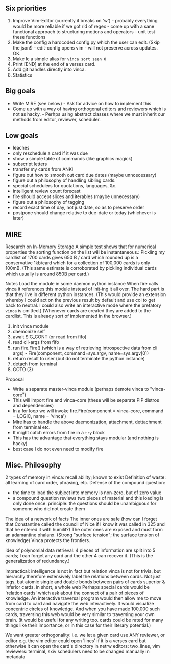 Six priorities
--------------
1. Improve Vim-Editor (currently it breaks on 'w')
        - probably everything would be more reliable if we got rid of regex
        - come up with a sane functional approach to structuring motions and operators
        - unit test these functions
2. Make the config a hardcoded config.py which the user can edit. (Skip the json!)
        - edit-config opens vim
        - will not preserve across updates. OK.
3. Make lc a simple alias for `vinca sort seen 0`
4. Print [END] at the end of a verses card.
5. Add git handles directly into vinca.
6. Statistics


Big goals
---------
- Write MIRE (see below)
        - Ask for advice on how to implement this
- Come up with a way of having orthogonal editors and reviewers which is not as hacky.
        - Perhps using abstract classes where we must inherit our methods from editor, reviewer, scheduler.


Low goals
---------
- leaches
- only reschedule a card if it was due
- show a simple table of commands (like graphics magick)
- subscript letters
- transfer my cards from ANKI
- figure out how to smooth out card due dates (maybe unncecessary)
- figure out a philosophy of handling sibling cards.
- special schedulers for quotations, languages, &c.
- intelligent review count forecast
- fire should accept slices and iterables (maybe unnecessary)
- figure out a philosophy of tagging
- record exact time of day, not just date, so as to preserve order
- postpone should change relative to due-date or today (whichever is later)

MIRE
----
Research on In-Memory Storage
A simple test shows that for numerical properties the sorting function on the list will be instantaneous.:
Pickling my cardlist of 1700 cards gives 650 B / card which rounded up is a conservative 1kb/card which for a collection of 100,000 cards is only 100mB. (This same estimate is corroborated by pickling individual cards which usually is around 850B per card.)

Notes
Load the module in some daemon python instance
When fire calls vinca it references this module instead of init-ing it all over.
The hard part is that they live in different python instances.
(This would provide an extension whereby I could act on the previous result by default and use col to get back to neutral. I could also write an interactive mode where the prefatory `vinca` is omitted.)
(Whenever cards are created they are added to the cardlist. This is already sort of implemented in the browser.)

1. init vinca module
2. daemonize self
3. await SIG_CONT (or read from fifo)
4. read cli-args from fifo
5. run fire.Fire() (which is a way of retrieving introspective data from cli args)
        - Fire(component, command=sys.argv, name=sys.argv[0])
6. return result to user (but do not terminate the python instance)
7. detach from terminal
8. GOTO (3)

Proposal
- Write a separate master-vinca module (perhaps demote vinca to "vinca-core")
- This will import fire and vinca-core (these will be separate PIP distros and dependencies)
- In a for loop we will invoke fire.Fire(component = vinca-core, command = LOGIC, name = 'vinca')
- Mire has to handle the above daemonization, attachment, dettachment from terminal etc.
- It might catch errors from fire in a `try` block
- This has the advantage that everything stays modular (and nothing is hacky)
- best case I do not even need to modify fire


Misc. Philosophy 
----------------
2 types of memory in vinca: recall ability; known to exist
Definition of waste: all learning of card order, phrasing, etc.
Defense of the compound question:
- the time to load the subject into memory is non-zero, but of zero value
- a compound question reviews two pieces of material and this loading is only done once.
principle: the questions should be unambiguous for someone who did not create them

The idea of a network of facts
The inner ones are safe (how can I forget that Constantine called the council of Nice if I know it was called in 325 and that he entered it with humilit?)
The outer ones are exposed and must form an adamantine phalanx. (Strong "surface tension"; the surface tension of knowledge)
Vinca protects the frontiers.

idea of polynomial data retrieval: 4 pieces of information are split into 5 cards; I can forget any card and the other 4 can recover it. (This is the generalization of redundancy.)

impractical:
intelligence is not in fact but relation
vinca is not for trivia, but hierarchy
therefore extensively label the relations between cards.
Not just tags, but atomic single and double bonds between pairs of cards
superior & inferior cards. in short, a whole web
Perhaps special cards would be 'relation cards' which ask about the connect of a pair of pieces of knowledge.
An interactive traversal program would then allow me to move from card to card and navigate the web interactively.
It would visualize concentric circles of knowledge.
And when you have made 100,000 such cards, traversing this web would be very similar to traversing your own brain.
(it would be useful for any writing too. cards could be rated for many things like their importance, or in this
case for their literary potential.)

We want greater orthogonality:
i.e. we let a given card use ANY reviewer, or editor
e.g. the vim editor could open 'lines' if it is a verses card
     but otherwise it can open the card's directory in netrw
editors: two_lines, vim
reviewers: terminal, sxiv
schedulers need to be changed manually in metadata
